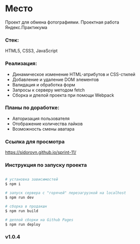 # Место
Проект для обмена фотографиями. Проектная работа Яндекс.Практикума

### Стек:
HTML5, CSS3, JavaScript
### Реализация:
* Динамическое изменение HTML-атрибутов и CSS-стилей
* Добавление и удаление DOM элементов
* Валидация и обработка форм
* Запросы к серверу методом fetch
* Сборка и дпелой проекта при помощи Webpack
### Планы по доработке:
* Авторизация пользователя
* Отображение количества лайков
* Возможность смены аватара
### Ссылка для просмотра
https://sidorovn.github.io/sprint-11/

### Инструкция по запуску проекта
```bash

# установка зависимостей
$ npm i

# запуск сервера с "горячей" перезагрузкой на localhost
$ npm run dev

# сборка в продакшн
$ npm run build

# деплой сборки на Github Pages
$ npm run deploy

```

### v1.0.4

